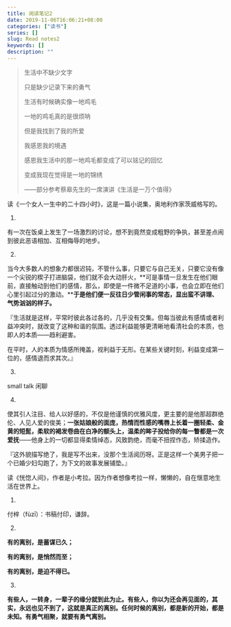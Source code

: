 ```yaml
---
title: 阅读笔记2
date: 2019-11-06T16:06:21+08:00
categories: ["读书"]
series: []
slug: Read notes2
keywords: []
description: ""
---
```


> 生活中不缺少文字
>
> 只是缺少记录下来的勇气
>
> 生活有时候确实像一地鸡毛
>
> 一地的鸡毛真的是很烦呐
>
> 但是我找到了我的所爱
>
> 我感恩我的境遇
>
> 感恩我生活中的那一地鸡毛都变成了可以铭记的回忆
>
> 变成我现在觉得是一地的锦绣
>
> ——部分参考蔡皋先生的一席演讲《生活是一万个值得》

读《一个女人一生中的二十四小时》，这是一篇小说集，奥地利作家茨威格写的。



1.

有一次在饭桌上发生了一场激烈的讨论，想不到竟然变成粗野的争执，甚至差点闹到彼此恶语相加、互相侮辱的地步。

 

2.

当今大多数人的想象力都很迟钝，不管什么事，只要它与自己无关，只要它没有像一个尖锐的楔子打进脑袋，他们就不会大动肝火，**可是事情一旦发生在他们眼前，直接触动到他们的感情，那么，即使是一件微不足道的小事，也会立即在他们心里引起过分的激动。****于是他们便一反往日少管闲事的常态，显出蛮不讲理、气势汹汹的样子。**

『生活就是这样，平常时彼此各过各的，几乎没有交集。但每当彼此有感情或者利益冲突时，就改变了这种和谐的氛围。透过利益能够更清晰地看清社会的本质，也即人的本质——趋利避害。

在平时，人的本质为情感所掩盖，视利益于无形。在某些关键时刻，利益变成第一位的，感情退而求其次。』

 

3.

small talk 闲聊

 

4.

使其引人注目、给人以好感的，不仅是他谨慎的优雅风度，更主要的是他那超群绝伦、人见人爱的俊美；**一张姑娘般的面庞，热情而性感的嘴唇上长着一圈轻柔、金黄的短髭，柔软的褐发卷曲在白净的额头上，温柔的眸子投给你的每一瞥都是一次爱抚**——他身上的一切都显得柔情绰态，风致韵绝，而毫不扭捏作态，矫揉造作。

『这外貌描写绝了，我是写不出来，没那个生活阅历呀。正是这样一个美男子把一个已婚少妇勾跑了，为下文的故事发展铺垫。』

 

读《恍惚人间》，作者是小考拉。因为作者想像考拉一样，懒懒的，自在惬意地生活在世界上。

 

1.

付梓（fùzī）：书稿付印，谦辞。

 

2.

**有的离别，是蓄谋已久；**

**有的离别，是悄然而至；**

**有的离别，是迫不得已。**

 

3.

**有些人，一转身，一辈子的缘分就到此为止。有些人，你以为还会再见面的，其实，永远也见不到了，这就是真正的离别。任何时候的离别，都是新的开始，都是未知。有勇气相聚，就要有勇气离别。**